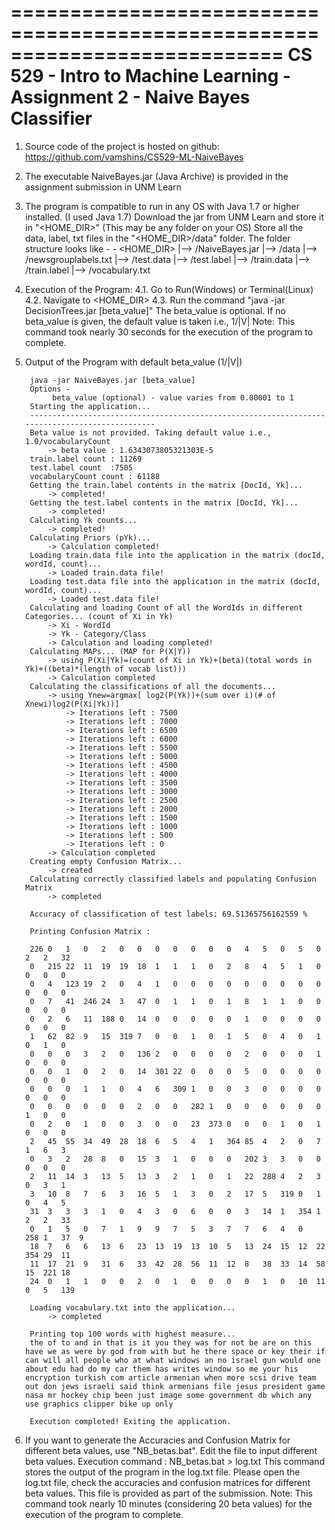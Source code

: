 ===========================================================================
CS 529 - Intro to Machine Learning - Assignment 2 - Naive Bayes Classifier
===========================================================================

1. Source code of the project is hosted on github:
	https://github.com/vamshins/CS529-ML-NaiveBayes

2. The executable NaiveBayes.jar (Java Archive) is provided in the assignment submission in UNM Learn

3. The program is compatible to run in any OS with Java 1.7 or higher installed. (I used Java 1.7)
   Download the jar from UNM Learn and store it in "<HOME_DIR>" (This may be any folder on your OS)
   Store all the data, label, txt files in the "<HOME_DIR>/data" folder.
   The folder structure looks like -
			- <HOME_DIR>
					|--> /NaiveBayes.jar
					|--> /data
						   |--> /newsgrouplabels.txt
						   |--> /test.data
						   |--> /test.label
						   |--> /train.data
						   |--> /train.label
						   |--> /vocabulary.txt

4. Execution of the Program:
	4.1. Go to Run(Windows) or Terminal(Linux)
	4.2. Navigate to <HOME_DIR>
	4.3. Run the command "java -jar DecisionTrees.jar [beta_value]"
		 The beta_value is optional. If no beta_value is given, the default value is taken i.e., 1/|V|
		 Note: This command took nearly 30 seconds for the execution of the program to complete.		 

5. Output of the Program with default beta_value (1/|V|)

		java -jar NaiveBayes.jar [beta_value]
		Options - 
			 beta_value (optional) - value varies from 0.00001 to 1
		Starting the application...
		-----------------------------------------------------------------------------------------------
		Beta value is not provided. Taking default value i.e., 1.0/vocabularyCount
			-> beta value : 1.6343073805321303E-5
		train.label count : 11269
		test.label count  :7505
		vocabularyCount count : 61188
		Getting the train.label contents in the matrix [DocId, Yk]...
			-> completed!
		Getting the test.label contents in the matrix [DocId, Yk]...
			-> completed!
		Calculating Yk counts...
			-> completed!
		Calculating Priors (pYk)...
			-> Calculation completed!
		Loading train.data file into the application in the matrix (docId, wordId, count)...
			-> Loaded train.data file!
		Loading test.data file into the application in the matrix (docId, wordId, count)...
			-> Loaded test.data file!
		Calculating and loading Count of all the WordIds in different Categories... (count of Xi in Yk)
			-> Xi - WordId
			-> Yk - Category/Class
			-> Calculation and loading completed!
		Calculating MAPs... (MAP for P(X|Y))
			-> using P(Xi|Yk)=(count of Xi in Yk)+(beta)(total words in Yk)+((beta)*(length of vocab list)))
			-> Calculation completed
		Calculating the classifications of all the documents...
			-> using Ynew=argmax[ log2(P(Yk))+(sum over i)(# of Xnewi)log2(P(Xi|Yk))]
				-> Iterations left : 7500
				-> Iterations left : 7000
				-> Iterations left : 6500
				-> Iterations left : 6000
				-> Iterations left : 5500
				-> Iterations left : 5000
				-> Iterations left : 4500
				-> Iterations left : 4000
				-> Iterations left : 3500
				-> Iterations left : 3000
				-> Iterations left : 2500
				-> Iterations left : 2000
				-> Iterations left : 1500
				-> Iterations left : 1000
				-> Iterations left : 500
				-> Iterations left : 0
			-> Calculation completed
		Creating empty Confusion Matrix...
			-> created
		Calculating correctly classified labels and populating Confusion Matrix
			-> completed

		Accuracy of classification of test labels: 69.51365756162559 %

		Printing Confusion Matrix : 

		226	0	1	0	2	0	0	0	0	0	0	0	4	5	0	5	0	2	2	32	
		0	215	22	11	19	19	18	1	1	1	0	2	8	4	5	1	0	0	0	0	
		0	4	123	19	2	0	4	1	0	0	0	0	0	0	0	0	0	0	0	0	
		0	7	41	246	24	3	47	0	1	1	0	1	8	1	1	0	0	0	0	0	
		0	2	6	11	188	0	14	0	0	0	0	0	1	0	0	0	0	0	0	0	
		1	62	82	9	15	319	7	0	0	1	0	1	5	0	4	0	1	0	1	0	
		0	0	0	3	2	0	136	2	0	0	0	0	2	0	0	0	1	0	0	0	
		0	0	1	0	2	0	14	301	22	0	0	0	5	0	0	0	0	0	0	0	
		0	0	0	1	1	0	4	6	309	1	0	0	3	0	0	0	0	0	0	0	
		0	0	0	0	0	0	2	0	0	282	1	0	0	0	0	0	0	1	0	0	
		0	2	0	1	0	0	3	0	0	23	373	0	0	0	1	0	1	0	0	0	
		2	45	55	34	49	28	18	6	5	4	1	364	85	4	2	0	7	1	6	3	
		0	3	2	28	8	0	15	3	1	0	0	0	202	3	3	0	0	0	0	0	
		2	11	14	3	13	5	13	3	2	1	0	1	22	288	4	2	3	0	3	1	
		3	10	8	7	6	3	16	5	1	3	0	2	17	5	319	0	1	0	4	5	
		31	3	3	3	1	0	4	3	0	6	0	0	3	14	1	354	1	2	2	33	
		0	1	5	0	7	1	9	9	7	5	3	7	7	6	4	0	258	1	37	9	
		18	7	6	6	13	6	23	13	19	13	10	5	13	24	15	12	22	354	29	11	
		11	17	21	9	31	6	33	42	28	56	11	12	8	38	33	14	58	15	221	18	
		24	0	1	1	0	0	2	0	1	0	0	0	0	1	0	10	11	0	5	139	
		
		Loading vocabulary.txt into the application...
			-> completed

		Printing top 100 words with highest measure...
		the of to and in that is it you they was for not be are on this have we as were by god from with but he there space or key their if can will all people who at what windows an no israel gun would one about edu had do my car them has writes window so me your his encryption turkish com article armenian when more scsi drive team out don jews israeli said think armenians file jesus president game nasa mr hockey chip been just image some government db which any use graphics clipper bike up only 

		Execution completed! Exiting the application.

6. If you want to generate the Accuracies and Confusion Matrix for different beta values, use "NB_betas.bat".
   Edit the file to input different beta values.
   Execution command : NB_betas.bat > log.txt
   This command stores the output of the program in the log.txt file. Please open the log.txt file, check the accuracies and confusion matrices for different beta values. This file is provided as part of the submission.
   Note: This command took nearly 10 minutes (considering 20 beta values) for the execution of the program to complete.